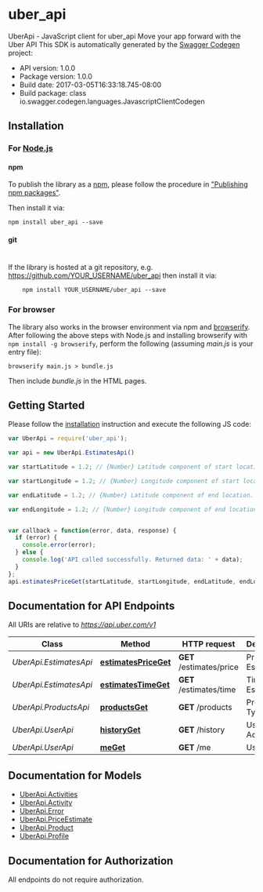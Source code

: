 # uber_api

UberApi - JavaScript client for uber_api
Move your app forward with the Uber API
This SDK is automatically generated by the [Swagger Codegen](https://github.com/swagger-api/swagger-codegen) project:

- API version: 1.0.0
- Package version: 1.0.0
- Build date: 2017-03-05T16:33:18.745-08:00
- Build package: class io.swagger.codegen.languages.JavascriptClientCodegen

## Installation

### For [Node.js](https://nodejs.org/)

#### npm

To publish the library as a [npm](https://www.npmjs.com/),
please follow the procedure in ["Publishing npm packages"](https://docs.npmjs.com/getting-started/publishing-npm-packages).

Then install it via:

```shell
npm install uber_api --save
```

#### git
#
If the library is hosted at a git repository, e.g.
https://github.com/YOUR_USERNAME/uber_api
then install it via:

```shell
    npm install YOUR_USERNAME/uber_api --save
```

### For browser

The library also works in the browser environment via npm and [browserify](http://browserify.org/). After following
the above steps with Node.js and installing browserify with `npm install -g browserify`,
perform the following (assuming *main.js* is your entry file):

```shell
browserify main.js > bundle.js
```

Then include *bundle.js* in the HTML pages.

## Getting Started

Please follow the [installation](#installation) instruction and execute the following JS code:

```javascript
var UberApi = require('uber_api');

var api = new UberApi.EstimatesApi()

var startLatitude = 1.2; // {Number} Latitude component of start location.

var startLongitude = 1.2; // {Number} Longitude component of start location.

var endLatitude = 1.2; // {Number} Latitude component of end location.

var endLongitude = 1.2; // {Number} Longitude component of end location.


var callback = function(error, data, response) {
  if (error) {
    console.error(error);
  } else {
    console.log('API called successfully. Returned data: ' + data);
  }
};
api.estimatesPriceGet(startLatitude, startLongitude, endLatitude, endLongitude, callback);

```

## Documentation for API Endpoints

All URIs are relative to *https://api.uber.com/v1*

Class | Method | HTTP request | Description
------------ | ------------- | ------------- | -------------
*UberApi.EstimatesApi* | [**estimatesPriceGet**](docs/EstimatesApi.md#estimatesPriceGet) | **GET** /estimates/price | Price Estimates
*UberApi.EstimatesApi* | [**estimatesTimeGet**](docs/EstimatesApi.md#estimatesTimeGet) | **GET** /estimates/time | Time Estimates
*UberApi.ProductsApi* | [**productsGet**](docs/ProductsApi.md#productsGet) | **GET** /products | Product Types
*UberApi.UserApi* | [**historyGet**](docs/UserApi.md#historyGet) | **GET** /history | User Activity
*UberApi.UserApi* | [**meGet**](docs/UserApi.md#meGet) | **GET** /me | User Profile


## Documentation for Models

 - [UberApi.Activities](docs/Activities.md)
 - [UberApi.Activity](docs/Activity.md)
 - [UberApi.Error](docs/Error.md)
 - [UberApi.PriceEstimate](docs/PriceEstimate.md)
 - [UberApi.Product](docs/Product.md)
 - [UberApi.Profile](docs/Profile.md)


## Documentation for Authorization

 All endpoints do not require authorization.

